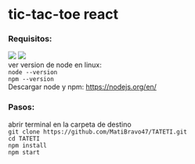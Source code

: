 # tic-tac-toe react

### Requisitos:

![](https://img.shields.io/badge/node%20-%3E%3D14-success?style=for-the-badge&logo=appveyor)
![](https://img.shields.io/badge/npm%20-%3E%3D5.6-success?style=for-the-badge&logo=appveyor)
 <br>
 ver version de node en linux:
  <br>
`node --version`
 <br>
`npm --version`
<br>
Descargar node y npm:
 https://nodejs.org/en/
### Pasos:
abrir terminal en la carpeta de destino
<br>
`git clone https://github.com/MatiBravo47/TATETI.git`
<br>
`cd TATETI`
<br>
`npm install`
<br>
`npm start`
